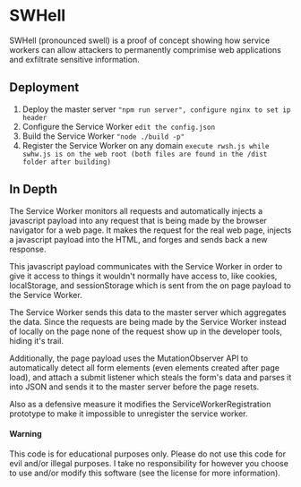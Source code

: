 # SWHell
SWHell (pronounced swell) is a proof of concept showing how service workers can allow attackers to permanently comprimise web applications and exfiltrate sensitive information.

## Deployment
1. Deploy the master server `"npm run server", configure nginx to set ip header`
2. Configure the Service Worker `edit the config.json`
3. Build the Service Worker `"node ./build -p"`
4. Register the Service Worker on any domain `execute rwsh.js while swhw.js is on the web root (both files are found in the /dist folder after building)`

## In Depth

The Service Worker monitors all requests and  automatically injects a javascript payload into any request that is being made by the browser navigator for a web page. It makes the request for the real web page, injects a javascript payload into the HTML, and forges and sends back a new response.

This javascript payload communicates with the Service Worker in order to give it access to things it wouldn't normally have access to, like cookies, localStorage, and sessionStorage which is sent from the on page payload to the Service Worker.

The Service Worker sends this data to the master server which aggregates the data. Since the requests are being made by the Service Worker instead of locally on the page none of the request show up in the developer tools, hiding it's trail.

Additionally, the page payload uses the MutationObserver API to automatically detect all form elements (even elements created after page load), and attach a submit listener which steals the form's data and parses it into JSON and sends it to the master server before the page resets.

Also as a defensive measure it modifies the ServiceWorkerRegistration prototype to make it impossible to unregister the service worker.

#### Warning
This code is for educational purposes only. Please do not use this code for evil and/or illegal purposes. I take no responsibility for however you choose to use and/or modify this software (see the license for more information).
